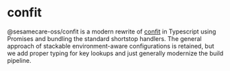 # confit

@sesamecare-oss/confit is a modern rewrite of [confit](https://github.com/krakenjs/confit) in Typescript using Promises and bundling the standard shortstop handlers. The general approach of stackable environment-aware configurations is retained, but we add proper typing for key lookups and just generally modernize the build pipeline.
